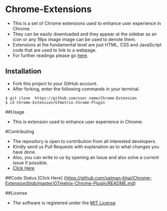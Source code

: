 # Chrome-Extensions
- This is a set of Chrome extensions used to enhance user experience in Chrome.
- They can be easily downloaded and they appear at the sidebar as an icon or any 19px image image can be used to denote them.
- Extensions at the fundamental level are just HTML, CSS and JavaScript code that are used to link to a webpage.
- For further readings please go [here](https://developer.chrome.com/extensions).

## Installation
- Fork this project to your GitHub account.
- After forking, enter the following commands in your terminal.
```
$ git clone  https://github.com/user_name/Chrome-Extension
$ cd Chrome-Extension/GTmetrix-Chrome-Plugin
```

##Usage
- This is extension used to enhance user experience in Chrome.

#Contributing 
- The repository is open to contribution from all interested developers. 
- Kindly send us Pull Requests with explanation as to what changes you have done.
- Also, you can write to us by opening an Issue and also solve a current issue if possible. 
- [Click Here](https://github.com/salman-bhai/Chrome-Extension/blob/master/CONTRIBUTING.md)

##Code Status
[Click Here] (https://github.com/salman-bhai/Chrome-Extension/blob/master/GTmetrix-Chrome-Plugin/README.md)

##License
- The software is registered under the [MIT License](https://github.com/salman-bhai/Chrome-Extension/blob/master/license.md)

